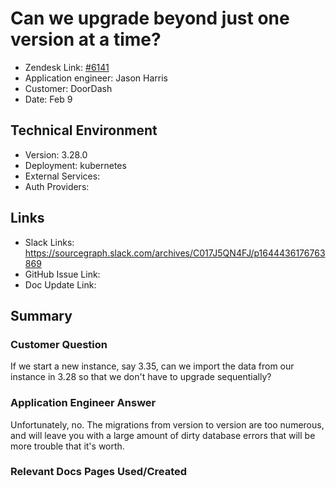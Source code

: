 
# Can we upgrade beyond just one version at a time? <!-- Ticket Title  Hint: include keywords to make it searchable -->

- Zendesk Link: [#6141](https://sourcegraph.zendesk.com/agent/tickets/6141)
- Application engineer: Jason Harris
- Customer: DoorDash <!-- Redact if this contains personally identifying information -->
- Date: Feb 9

<!-- Data populated from integration, speak to Ben Gordon or Michael Bali if not working -->
<!-- During Internal team trial, fill missing data manually (we are waiting for all data to sync) -->

## Technical Environment
- Version: 3.28.0​
- Deployment: kubernetes
- External Services:
- Auth Providers:


## Links
<!-- Data for application engineer manual entry -->
- Slack Links: https://sourcegraph.slack.com/archives/C017J5QN4FJ/p1644436176763869 
- GitHub Issue Link:
- Doc Update Link:

## Summary
### Customer Question
If we start a new instance, say 3.35, can we import the data from our instance in 3.28 so that we don't have to upgrade sequentially?

### Application Engineer Answer
Unfortunately, no. The migrations from version to version are too numerous, and will leave you with a large amount of dirty database errors that will be more trouble that it's worth.

### Relevant Docs Pages Used/Created

<!-- Once complete, upload a copy to https://github.com/sourcegraph/support-tools-internal/tree/main/resolved-tickets as a .md file -->
<!-- Name the file 6141.md -->
